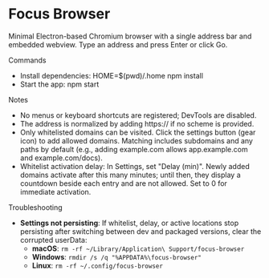 Focus Browser
================

Minimal Electron-based Chromium browser with a single address bar and embedded webview. Type an address and press Enter or click Go.

Commands

- Install dependencies: HOME=$(pwd)/.home npm install
- Start the app: npm start

Notes

- No menus or keyboard shortcuts are registered; DevTools are disabled.
- The address is normalized by adding https:// if no scheme is provided.
- Only whitelisted domains can be visited. Click the settings button (gear icon) to add allowed domains. Matching includes subdomains and any paths by default (e.g., adding example.com allows app.example.com and example.com/docs).
 - Whitelist activation delay: In Settings, set "Delay (min)". Newly added domains activate after this many minutes; until then, they display a countdown beside each entry and are not allowed. Set to 0 for immediate activation.

Troubleshooting

- **Settings not persisting**: If whitelist, delay, or active locations stop persisting after switching between dev and packaged versions, clear the corrupted userData:
  - **macOS**: `rm -rf ~/Library/Application\ Support/focus-browser`
  - **Windows**: `rmdir /s /q "%APPDATA%\focus-browser"`
  - **Linux**: `rm -rf ~/.config/focus-browser`
